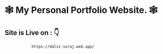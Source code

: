  # 🕸️ My Personal Portfolio Website. 🕸️

## Site is Live on : 👇
                https://dalvi-suraj.web.app/
